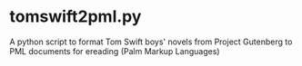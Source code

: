 # tomswift2pml.py
A python script to format Tom Swift boys' novels from Project Gutenberg to PML documents for ereading (Palm Markup Languages)

